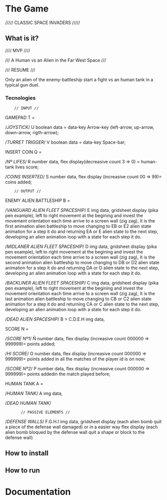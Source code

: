 # The Game

///// CLASSIC SPACE INVADERS /////

## What is it?

//// MVP ////

/// A Human vs an Alien in the Far West Space ///

/// RESUME ///

Only an alien of the enemy-battleship start a fight vs an human tank in a typical gun duel.

### Tecnologies

        // INPUT //

GAMEPAD T =

/_JOYSTICK_/ U boolean data = data-key Arrow-key (left-arrow, up-arrow, down-arrow, rigth-arrow);

/_TURRET TRIGGER_/ V boolean data = data-key Space-bar;

INSERT COIN Q =

/_Nº LIFES_/ R number data, flex display(decreasive count 3 => 0) = human-tank lives score;

/_COINS INSERTED_/ S number data, flex display (increasive count 00 => 99)= coins added;

        // OUTPUT //

ENEMY ALIEN BATTLESHIP B =

/_VANGUARD ALIEN FLEET SPACESHIP_/ E img data, gridsheet display (pika pen example), left to right movement at the begining and invest the movement orientation each time arrive to a screen wall (zig zag), It is the first animation alien battleship to move changing to EB or E2 alien state animation for a step it do and returning EA or E alien state to the next step, developing an alien animation loop with a state for each step it do.

/_MIDLANER ALIEN FLEET SPACESHIP_/ D img data, gridsheet display (pika pen example), left to right movement at the begining and invest the movement orientation each time arrive to a screen wall (zig zag), It is the second animation alien battleship to move changing to DB or D2 alien state animation for a step it do and returning DA or D alien state to the next step, developing an alien animation loop with a state for each step it do.

/_BACKLINER ALIEN FLEET SPACESHIP_/ C img data, gridsheet display (pika pen example), left to right movement at the begining and invest the movement orientation each time arrive to a screen wall (zig zag), It is the last animation alien battleship to move changing to CB or C2 alien state animation for a step it do and returning CA or C alien state to the next step, developing an alien animation loop with a state for each step it do.

/_DEAD ALIEN SPACESHIP_/ B > C.D.E.H img data,

SCORE N =

/_SCORE Nº1_/ Ñ number data, flex display (increasive count 000000 => 999999)= points added;

/_HI SCORE_/ O number data, flex display (increasive count 000000 => 999999)= points added in all the matches of the player id is on now;

/_SCORE Nº2_/ P number data, flex display (increasive count 000000 => 999999)= points addedin the match played before;

HUMAN TANK A =

/_HUMAN TANK_/ A img data,

/_DEAD HUMAN TANK_/

           // PASSIVE ELEMENTS //

/_DEFENSE WALLS_/ F.G.H.I img data, gridsheet display (each alien bomb quit a piece of the defense wall damaged) or in a easier way flex display (each alien bomb bloqued by the defense wall quit a shape or block to the defense wall)

## How to install

## How to run

# Documentation
